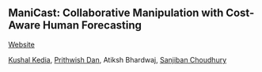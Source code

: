 ## ManiCast: Collaborative Manipulation with Cost-Aware Human Forecasting

<a href="https://portal-cornell.github.io/manicast/">Website</a>

<a href="https://kushal2000.github.io/">Kushal Kedia</a>,
<a href="https://portfolio-pdan101.vercel.app/">Prithwish Dan</a>,
Atiksh Bhardwaj,
<a href="https://www.sanjibanchoudhury.com/">Sanjiban Choudhury</a>
